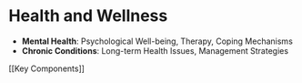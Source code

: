 # Health and Wellness

- **Mental Health**: Psychological Well-being, Therapy, Coping Mechanisms
- **Chronic Conditions**: Long-term Health Issues, Management Strategies

[[Key Components]]
